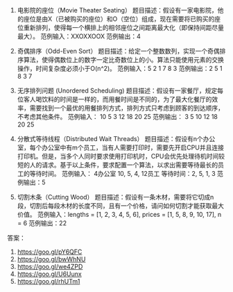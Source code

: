 

1. 电影院的座位（Movie Theater Seating）
题目描述：假设有一家电影院，他的座位是由X（已被购买的座位）和O（空位）组成，现在需要将已购买的座位重新排列，使得每一个横排上的相邻座位之间距离最大化（即保持间距尽量最大）。
范例输入：XXOXXOOX
范例输出：4

2. 奇偶排序（Odd-Even Sort）
题目描述：给定一个整数数列，实现一个奇偶排序算法，使得偶数位上的数字一定比奇数位上的小。算法只能使用元素的交换操作，时间复杂度必须小于O(n^2)。
范例输入：5 2 1 7 8 3
范例输出：2 5 1 8 3 7

3. 无序排列问题 (Unordered Scheduling)
题目描述：假设有一家餐厅，规定每位客人喝饮料的时间是一样的，而用餐时间是不同的，为了最大化餐厅的效率，需要找到一个最优的用餐排列方式，排列方式只考虑到顾客的到达顺序，不考虑其他条件。
范例输入： 10 5 3 12 18 20 25
范例输出： 3 5 10 12 18 20 25

4. 分散式等待线程（Distributed Wait Threads）
题目描述：假设有n个办公室，每个办公室中有m个员工，当有人需要打印时，需要先开启CPU并且连接打印机。但是，当多个人同时要求使用打印机时，CPU会优先处理待机时间较短的人的请求。基于以上条件，要求配置一个算法，以求出需要等待最长的员工的等待时间。
范例输入：
4办公室
10, 5, 4, 12员工
等待时间：2, 5, 1, 3
范例输出：5

5. 切割木条（Cutting Wood）
题目描述：假设有一条木材，需要将它切成n段，切割后每段木材的长度不同，且有一个价格，请问如何切割才能获取最大价值。
范例输入：lengths = [1, 2, 3, 4, 5, 6], prices = [1, 5, 8, 9, 10, 17], n = 6
范例输出：22

答案：
1. https://goo.gl/pY6QFC
2. https://goo.gl/bwWhNU
3. https://goo.gl/we4ZPD
4. https://goo.gl/U6Uunx
5. https://goo.gl/rhUTm1